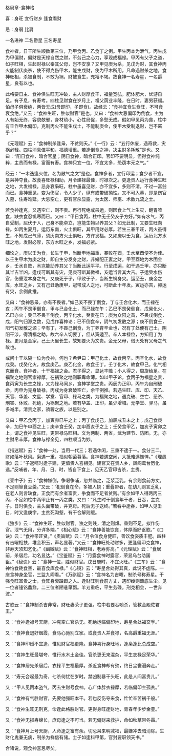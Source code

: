 格局章-食神格

喜：身旺 宜行财乡 逢食看财

忌：身弱 比肩

一名进神 二名爵星 三名寿星

食神者，日干所生顺数第三位，乃甲食丙、乙食丁之例。甲生丙本为泄气，丙生戊为甲偏财，偏财是天禄自然之财，不劳己之心力，享现成福禄。甲丙有父子之道，如子旺相，生起财禄以奉其父母，岂不安享？又甲见庚为杀，见戊为财，其食神丙火能制伏庚杀，使不得克伤甲木，能生戊财，使为甲木所用。凡命遇财杀之地，食神旺相，杀被食制，不敢为祸，财被食生，充裕不竭。故食神一名寿星，一名爵星，良有以也。

此格要日主、食神俱生旺无冲破，主人财厚食丰，福量宽弘，肥体肥大，优游自足。有子息，有寿考。四柱见财食在岁月上，祖父荫业丰隆，在日时，妻男获福。怕母子俱衰绝，两皆无成(母即印，子即食)。故经云：“食神宜食生食旺，不可食衰食绝。”又云：“食神生旺，胜似财官”是也。又曰：“食神大忌偏印为倒食，主为人有始无终，容貌欹邪，身材琐小，心性局促，多愁无成。假如甲见丙为食，柱中有壬作甲木偏印，克制丙火不能生戊土，不能制庚金，使甲木受制退财，岂不窘乎？”

《元理赋》云：“食神制杀逢枭，不贫则夭。”《一行》云：“五行休废，遇奇救，灾祸必轻。四柱消息值平和，福德增重。若逢倒食之神，决主财多耗散”是也。又曰：“阳日食神，暗合官星；阴日食神，暗合正印。官印不要明显，但得食神纯粹，主贵而有禄，富而有寿。食神只宜一位，不宜太多，恐窃本元之气。”

经云：“一木迭逢火位，名为散气之文”是也。食神多者，宜行印运；食少者不宜，是枭神夺食。故食喜旺禄相助，月令建禄最佳，时禄次之。更逢贵人运行食神生旺之地，大发福禄。忌身衰枭旺，柱中虽喜见财，亦不宜多，多则不清，不过一富翁而已。食神重见，变为伤官，令人少子，纵有或带破拗性。又不可入墓，即是伤官入墓，住寿难延。大忌空亡，更有官杀显露，为太医、师巫、术数九流之士。

若食神逢克，又遇空亡，则不贵。再行死绝或枭运，则因食上气上生灾，翻胃噎食，缺衣食忍饥寒而已。又曰：“甲日食丙，柱中无壬癸亥子方好。”如有水气，丙自受制，屈伏于人，己身不能卓立，岂能生物以养其父？如无此制，又要生旺向禄。如丙生夏月，运历东南，火土俱旺，其甲用财必厚。若生三春甲旺，丙火虽得生，不知戊己气薄，须历南方火土俱旺，方许发福。又如庚以壬为食，运历北方水旺之地，发财必厚，东方木旺之乡，发福必紧。

细论之，庚以壬为食，长生于申，当断申地福重，暴败在酉，壬水至酉便不为佳。以壬生甲木为庚之财，即自生分发身之财，非婚配正妻之财。甲至酉地为木困金乡，壬水自败，木岂能助养其父？当断此运平平。行至戌运，如干遇壬甲，亦只断其半吉半凶。逢戊可断其有灾，见庚可断其微福，亥运当言其大吉。子运癸水伤官，伤重泄本身之气，又庚死于子，甲败于子，当断生祸身灾。运至丑，庚金之库，水旺之乡，又有己丑助庚甲，冠带成人之地，可断此十年发。寅运亦吉，卯运有灾，余例此推。

又曰：“食神忌枭，亦有不畏者。”如己亥不畏丁倒食，丁与壬合化木，而壬禄在亥；丙午不畏甲倒食，甲与己合化土，而己禄在午；乙巳不畏癸倒食，戊癸化火，乙巳亦火；癸巳不畏辛倒食，丙辛化水，癸贵在巳；庚为众阳之首，不畏戊倒食，戊，阳气归源之数，见戊作喜神论；已不倒食辛，阴气初发散之源；庚不倒食壬，阳气初发散之源；辛有丁，不畏己倒食，为丁养育辛金也，况有丁处便有己土，阴阳干涉，得清福之助。故六辛人切要丁，但从寅遁至。辛人本禄位，方知用丁为禄。更月是金家，己土火里长生，故知要火为文贵。金无父母，借火处有父母之气故也。

或问十干以隔一位为食神，何也？希尹曰：甲己化土，故食丙辛。丙辛化水，故食戊癸。戊癸化火，故食庚乙。庚乙化金，故食壬丁。壬丁化木，故食甲己。化气相克而食。食神者，十干福禄之会。君子得之，显达丰赡；小人得之，周旋给足。在福聚之地则官崇禄厚，在祸聚之地则职卑命薄。如以甲子论，食丙子为福星之贵，食丙寅为长生之禄，又为禄马同乡，食神学堂之贵。丙辰为正印，丙午为自刑破命，丙申为克身破禄，丙戌为身衰破空亡，余干例推。若遇生旺、库、印、天乙、天官、华盖、文星、学堂、官印、禄马之类，为福聚之地，遇克破、空亡、恶杀、刑害、休败、死绝，为祸聚之地。若有华盖、正印，虽少增培。无学堂、驿马，虽多减半。清贵之家，骄奢之族，以是别之。

又曰：甲乙食丙丁，加寅卯巳午之上；丙丁食戊己，加辰戌丑未之上；戊己食庚辛，加巳午申酉之上；庚辛食壬癸，加申酉亥子之上；壬癸食甲乙，加亥子寅卯之上，谓之食神见生旺，更带禄马旺相。文为两制、两省，武为建节、防团。无，亦主财帛丰厚。食神与禄全见，四柱顺当为妙。

《指迷赋》云：“食神一处，当用一代三；若遇休闲，三重不逮于一。食分三二，财如落叶秋风。枭遇一重，福似朝菌暮落。食神若遇空闲，大抵难逃憔悴。”《理愚歌》云：“子返哺时逢子建，更值贵人喜相见。建官又在贵人乡，凤阁鸾台历化选。”反哺者，年、月、日、时，皆自下食上，见天乙官印吉杀，主贵。

《壶中子》云：“食神嫌倒，争啜争哺，忽并临之，乏浆乏乳。有余则食前方丈，不足则箪食豆羹。”又云：“犯倒食在命，多被人挠；重叠带者，在幼儿则言乏乳，在老人则言缺食。正食而有余者富贵，争食而不足者贫贱。”有余如甲人得两丙三丙，不足如柱中两甲止有一丙之类。又曰：“凡生时干倒食年干者，日吞，主克子。日时俱食，主头面带破，并克母。死后无子送终。”若吞中逢吞，如甲人见壬日，时又逢庚字，主贫死沟壑，有干合解则缓。

《独步》云：“食神生旺，胜似财官。浊之则贱，清之则烜。重则不足，拟作伤官。泄气无用，分详多端。”《相心赋》云：“食神善能饮食，体厚而好讴歌。”《口诀》云：“食神带旺贤。”《奥旨赋》云：“月令值食身健旺，善饮食姿质丰肥。四柱有吉曜相扶，堆金积玉，声名显著。”又云：“食神旺处动财多，更逢偏印克食神，非寿天须知乞化。”《幽微赋》云：“食神旺相，老寿弥高。”《元理赋》云：“食居前，杀居后，功名显达。”《宝鉴赋》云：“月露食神时露官，荣显乌台助国臣。”《秘诀》云：“食神一位，胜似财官。戊日庚时，不宜火旺。”《三车》云：“食神怕食耗食空，最喜食库食禄。”《心镜》云：“寿星合处得其真，此说不虚陈。一座食神身坐官，三监九卿看。”《万祺赋》云：“食神名为吉曜，制杀号称寿星。干强食旺富贵之士，食旺身衰蹭蹬之人。逢财旺则食前方丈，遇印绶则甑底生尘。见一位者锺铭鼎鼐，二三位者陋巷箪瓢。羊刃重临，平生劳碌。刑克相会，一世奔波。”

古歌云：“食神制杀吉非常，财旺妻荣子更强。柱中若要吞啖杀，管教金殿佐君王。”

又：“食神逢禄号天厨，冲克空亡官杀无。死绝运临偏印地，寿星合处福交孚。”

又：“食神食退好烟霞，食马心驰别立家。或食贵人并食禄，名高爵重福无涯。”

又：“食神印绶不宜逢，惟见财官福更隆。食神喜行身旺地，逢枭逢比总成空。”

又：“食神生旺最堪夸，惟行水木土金佳。官杀更无来混杂，平生衣禄足荣华。”

又：“食神居先杀居后，衣禄平生福最厚。杀近食神却有殃，终日尘寰漫奔走。”

又：“寿元合起最为奇，七杀何忧在岁时。禁凶制暴干头旺，此是人间富贵儿。”

又：“甲人见丙本盗气，丙去生财号食神。心广体胖衣禄厚，若临偏印主孤贫。”

又：“食神有气胜财官，先要他强旺本干。若也反伤夺来食，忙忙辛苦祸千般。”

又：“食神生旺无刑克，命逢此格胜财官。更得身旺逢财地，青春年少步金銮。”

又：“食神无损寿绵长，庶母逢之不可当。若无偏财来救护，命如秋草带冬霜。”

又：“食神月上号天厨，人命逢之富有余。切忌枭来明减福，最嫌冲去暗消除。生财化鬼兼无病，制杀为祥信有储。士子如逢科甲第，官封要职领天书。”

合诸说，观食神喜忌尽矣。

